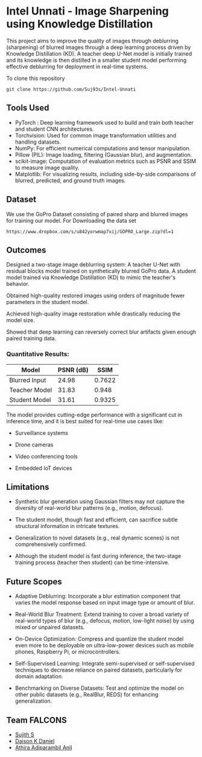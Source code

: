 # Intel Unnati - Image Sharpening using Knowledge Distillation
This project aims to improve the quality of images through deblurring (sharpening) of blurred images through a deep learning process driven by Knowledge Distillation (KD). A teacher deep U-Net model is initially trained and its knowledge is then distilled in a smaller student model performing effective deblurring for deployment in real-time systems. 


To clone this repository
```
git clone https://github.com/Suj93s/Intel-Unnati
```

## Tools Used
- PyTorch : Deep learning framework used to build and train both teacher and student CNN architectures.
- Torchvision: Used for common image transformation utilities and handling datasets.
- NumPy: For efficient numerical computations and tensor manipulation.
- Pillow (PIL): Image loading, filtering (Gaussian blur), and augmentation.
- scikit-image: Computation of evaluation metrics such as PSNR and SSIM to measure image quality.
- Matplotlib: For visualizing results, including side-by-side comparisons of blurred, predicted, and ground truth images.

## Dataset
We use the GoPro Dataset consisting of paired sharp and blurred images for training our model.
For Downloading the data set
```
https://www.dropbox.com/s/u842yorwmap7xij/GOPRO_Large.zip?dl=1
```

## Outcomes
Designed a two-stage image deblurring system:
A teacher U-Net with residual blocks model trained on synthetically blurred GoPro data.
A student model trained via Knowledge Distillation (KD) to mimic the teacher's behavior.

Obtained high-quality restored images using orders of magnitude fewer parameters in the student model.

Achieved high-quality image restoration while drastically reducing the model size.

Showed that deep learning can reversely correct blur artifacts given enough paired training data.

### Quantitative Results:

| Model         | PSNR (dB) | SSIM    |
|---------------|-----------|---------|
| Blurred Input | 24.98     | 0.7622  |
| Teacher Model | 31.83     | 0.948   |
| Student Model | 31.61     | 0.9325  |

The model provides cutting-edge performance with a significant cut in inference time, and it is best suited for real-time use cases like:

- Surveillance systems

- Drone cameras

- Video conferencing tools

- Embedded IoT devices


## Limitations
- Synthetic blur generation using Gaussian filters may not capture the diversity of real-world blur patterns (e.g., motion, defocus).

- The student model, though fast and efficient, can sacrifice subtle structural information in intricate textures.

- Generalization to novel datasets (e.g., real dynamic scenes) is not comprehensively confirmed.

- Although the student model is fast during inference, the two-stage training process (teacher then student) can be time-intensive.

## Future Scopes

- Adaptive Deblurring: Incorporate a blur estimation component that varies the model response based on input image type or amount of blur.

- Real-World Blur Treatment: Extend training to cover a broad variety of real-world types of blur (e.g., defocus, motion, low-light noise) by using mixed or unpaired datasets.

- On-Device Optimization: Compress and quantize the student model even more to be deployable on ultra-low-power devices such as mobile phones, Raspberry Pi, or microcontrollers.

- Self-Supervised Learning: Integrate semi-supervised or self-supervised techniques to decrease reliance on paired datasets, particularly for domain adaptation.

- Benchmarking on Diverse Datasets: Test and optimize the model on other public datasets (e.g., RealBlur, REDS) for enhancing generalization.


## Team FALCONS

- [Sujith S](https://github.com/Suj93s)
- [Daison K Daniel](https://github.com/dais-x)
- [Athira Adiparambil Anil](https://github.com/athira-anil2327)
